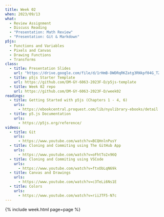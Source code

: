 ```yaml
---
title: Week 02
when: 2023/09/13
what:
  - Review Assignment
  - Discuss Reading
  - "Presentation: Math Review"
  - "Presentation: Git & Markdown"
p5js:
  - Functions and Variables
  - Pixels and Canvas
  - Drawing Functions
  - Transforms
class:
  - title: Presentation Slides
    url: "https://drive.google.com/file/d/1rHmB-DWDRqRKZatg3RNkpf04G_TZdA7X/"
  - title: p5js Starter Template
    url: https://github.com/DM-GY-6063-2023F-D/p5js-template
  - title: Week 02 repo
    url: https://github.com/DM-GY-6063-2023F-D/week02
readings:
  - title: Getting Started with p5js (Chapters 1 - 4, 6)
    urls:
      - https://ebookcentral.proquest.com/lib/nyulibrary-ebooks/detail.action?docID=4333728
  - title: p5.js Documentation
    urls:
      - https://p5js.org/reference/
videos:
  - title: Git
    urls:
      - https://www.youtube.com/watch?v=BCQHnlnPusY
  - title: Cloning and Commiting using The GitHub App
    urls:
      - https://www.youtube.com/watch?v=oFhtTo2x96Q
  - title: Cloning and Commiting using VSCode
    urls:
      - https://www.youtube.com/watch?v=ftxObLqN69k
  - title: Canvas and Drawings
    urls:
      - https://www.youtube.com/watch?v=c3TeLi6Ns1E
  - title: Colors
    urls:
      - https://www.youtube.com/watch?v=riiJTF5-N7c
---
```

{% include week.html page=page %}
